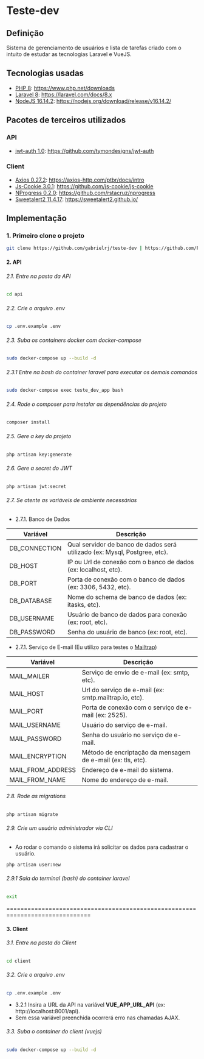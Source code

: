 # Teste-dev

## Definição

Sistema de gerenciamento de usuários e lista de tarefas criado com o intuito de
estudar as tecnologias Laravel e VueJS.

## Tecnologias usadas

- [PHP 8](https://www.php.net/downloads): https://www.php.net/downloads
- [Laravel 8](https://laravel.com/docs/8.x): https://laravel.com/docs/8.x
- [NodeJS 16.14.2](https://nodejs.org/download/release/v16.14.2/): https://nodejs.org/download/release/v16.14.2/

## Pacotes de terceiros utilizados

### API

- [jwt-auth 1.0](https://github.com/tymondesigns/jwt-auth): https://github.com/tymondesigns/jwt-auth

### Client

- [Axios 0.27.2](https://axios-http.com/ptbr/docs/intro): https://axios-http.com/ptbr/docs/intro
- [Js-Cookie 3.0.1](https://github.com/js-cookie/js-cookie): https://github.com/js-cookie/js-cookie
- [NProgress 0.2.0](https://github.com/rstacruz/nprogress): https://github.com/rstacruz/nprogress
- [Sweetalert2 11.4.17](https://sweetalert2.github.io/): https://sweetalert2.github.io/

## Implementação

### 1. Primeiro clone o projeto

```bash
git clone https://github.com/gabrielrj/teste-dev | https://github.com/PuzlPlace/teste-dev
```

#### 2. API
###### 2.1. Entre na pasta da API

```bash
cd api
```
###### 2.2. Crie o arquivo .env

```bash
cp .env.example .env
```

###### 2.3. Suba os containers docker com docker-compose

```bash
sudo docker-compose up --build -d
```

###### 2.3.1 Entre na bash do container laravel para executar os demais comandos

```bash
sudo docker-compose exec teste_dev_app bash
```

###### 2.4. Rode o composer para instalar as dependências do projeto

```bash
composer install
```

###### 2.5. Gere a key do projeto

```bash
php artisan key:generate
```

###### 2.6. Gere a secret do JWT

```bash
php artisan jwt:secret
```

###### 2.7. Se atente as variáveis de ambiente necessárias

* 2.7.1. Banco de Dados

| Variável      | Descrição                                                                  |
|---------------|----------------------------------------------------------------------------|
| DB_CONNECTION | Qual servidor de banco de dados será utilizado (ex: Mysql, Postgree, etc). |
| DB_HOST       | IP ou Url de conexão com o banco de dados (ex: localhost, etc).            |
| DB_PORT       | Porta de conexão com o banco de dados (ex: 3306, 5432, etc).               |
| DB_DATABASE   | Nome do schema de banco de dados (ex: itasks, etc).                        |
| DB_USERNAME   | Usuário de banco de dados para conexão (ex: root, etc).                    |
| DB_PASSWORD   | Senha do usuário de banco (ex: root, etc).                                 |

* 2.7.1. Serviço de E-mail (Eu utilizo para testes o [Mailtrap](https://mailtrap.io/))

| Variável          | Descrição                                                   |
|-------------------|-------------------------------------------------------------|
| MAIL_MAILER       | Serviço de envio de e-mail (ex: smtp, etc).                 |
| MAIL_HOST         | Url do serviço de e-mail (ex: smtp.mailtrap.io, etc).       |
| MAIL_PORT         | Porta de conexão com o serviço de e-mail (ex: 2525).        |
| MAIL_USERNAME     | Usuário do serviço de e-mail.                               |
| MAIL_PASSWORD     | Senha do usuário no serviço de e-mail.                      |
| MAIL_ENCRYPTION   | Método de encriptação da mensagem de e-mail (ex: tls, etc). |
| MAIL_FROM_ADDRESS | Endereço de e-mail do sistema.                              |
| MAIL_FROM_NAME    | Nome do endereço de e-mail.                                 |


###### 2.8. Rode as migrations

```bash
php artisan migrate
```

###### 2.9. Crie um usuário administrador via CLI

- Ao rodar o comando o sistema irá solicitar os dados para cadastrar o usuário.

```bash
php artisan user:new
```

###### 2.9.1 Saia do terminal (bash) do container laravel

```bash
exit
```

==============================================================================

#### 3. Client
###### 3.1. Entre na pasta do Client

```bash
cd client
```
###### 3.2. Crie o arquivo .env

```bash
cp .env.example .env
```

* 3.2.1 Insira a URL da API na variável <b>VUE_APP_URL_API</b> (ex: http://localhost:8001/api).
* Sem essa variável preenchida ocorrerá erro nas chamadas AJAX.

###### 3.3. Suba o container do client (vuejs)

```bash
sudo docker-compose up --build -d
```


